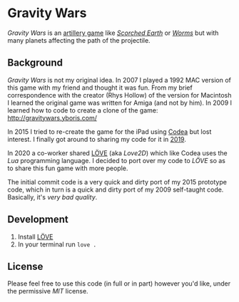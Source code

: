# Gravity Wars

*Gravity Wars* is an [artillery game](https://en.wikipedia.org/wiki/Artillery_game) like [_Scorched Earth_](https://en.wikipedia.org/wiki/Scorched_Earth_(video_game)) or [_Worms_](https://en.wikipedia.org/wiki/Worms_(series)) but with many planets affecting the path of the projectile.

## Background

_Gravity Wars_ is not my original idea. In 2007 I played a 1992 MAC version of this game with my friend and thought it was fun. From my brief correspondence with the creator (Rhys Hollow) of the version for Macintosh I learned the original game was written for Amiga (and not by him). In 2009 I learned how to code to create a clone of the game: http://gravitywars.yboris.com/

In 2015 I tried to re-create the game for the iPad using [Codea](https://codea.io/) but lost interest. I finally got around to sharing my code for it in [2019](https://codea.io/talk/discussion/9563/gravity-wars-giving-away-my-code-on-unfinished-game).

In 2020 a co-worker shared [LÖVE](https://love2d.org/) (aka _Love2D_) which like Codea uses the *Lua* programming language. I decided to port over my code to _LÖVE_ so as to share this fun game with more people.

The initial commit code is a very quick and dirty port of my 2015 prototype code, which in turn is a quick and dirty port of my 2009 self-taught code. Basically, it's _very bad quality_.

## Development

1. Install [LÖVE](https://love2d.org/)
2. In your terminal run `love .`

## License

Please feel free to use this code (in full or in part) however you'd like, under the permissive _MIT_ license.
